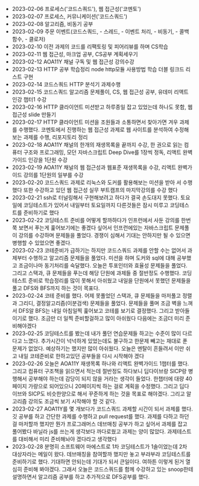 - 2023-02-06 프로세스('코드스쿼드'), 웹 접근성('코멘토')  
- 2023-02-07 프로세스, 커뮤니케이션('코드스쿼드')  
- 2023-02-08 알고리즘, 비동기 공부  
- 2023-02-09 주문 이벤트(코드스쿼드, - 스레드, - 이벤트 처리, - 비동기, - 콜백 함수, - 클로저)  
- 2023-02-10 이전 과제의 코드를 리팩토링 및 피어리뷰를 하며 CS학습  
- 2023-02-11 웹 접근성, 마크업 공부, CS공부 계획세우기  
- 2023-02-12 AOA11Y 채널 구독 및 웹 접근성 강의수강  
- 2023-02-13 HTTP 공부 학습정리 node http모듈 사용방법 학습 더블 링크드 리스트 구현  
- 2023-02-14 코드스쿼드 HTTP 분석기 과제수행  
- 2023-02-15 코드스쿼드 알고리즘 문제풀이, CS, 웹 접근성 공부, 유데미 리액트 인강 챕터1 수강  
- 2023-02-16 HTTP 클라이언트 미션받고 하루종일 잡고 있었는데 하나도 못함, 웹접근성 slide 만들기  
- 2023-02-17 HTTP 클라이언트 미션을 조원들과 소통하면서 찾아가면 겨우 과제를 수행했다. 코멘토에서 진행하는 웹 접근성 과제로 웹 사이트를 분석하여 수정해보는 과제를 수행, 리포지토리 정리  
- 2023-02-18 AOA11Y 채널의 한개의 재생목록을 끝까지 수강, 한 권으로 읽는 컴퓨터 구조와 프로그래밍, 모던 자바스크립트 Deep Dive를 1장씩 정독, 리액트 완벽가이드 인강을 1단원 수강  
- 2023-02-19 AOA11Y 채널의 웹 접근성과 웹표준 재생목록을 수강, 리액트 완벽가이드 강의를 1단원의 일부를 수강  
- 2023-02-20 코드스쿼드 과제로 리눅스와 도커를 활용해보는 미션을 받아 서 수행했다 또한 수강하고 있던 웹 접근성 실무 부트캠프의 마지막강의를 수강 했다 
- 2023-02-21 ssh로 터널링해서 구현해보려고 하다가 결국 손도대지 못했다. 토요일에 코딩테스트가 있어서 내일부터 토요일까지 다른것들은 잠시 미루고 코딩테스트를 준비하기로 했다
- 2023-02-22 코딩테스트 준비를 어떻게 할까하다가 인프런에서 사둔 강의를 한번쭉 보면서 푸는게 훑어보기에는 좋겠다 싶어서 인프런에있는 자바스크립트 문제풀이 강의를 수강하며 문제들을 풀었다. 경쟁이 심해서 기대는 안하지만 될 수 있으면 병행할 수 있었으면 좋겠다.
- 2023-02-23 코테준비가 급하기는 하지만 코드스쿼드 과제를 안할 수는 없어서 과제부터 수행하고 알고리즘 문제들을 풀었다. 미션을 하며 도커와 sql에 대해 공부했고 조금이나마 동기처리를 숙달했다. 오늘은 투포인터와 효율성 문제들을 풀었다. 그리고 스택과, 큐 문제들을 푸는데 해당 단원에 과제들 중 절반정도 수행했다. 코딩테스트 준비로 학습정리를 많이 못해서 아쉬웠고 내일을 단원에서 못했던 문제들을 풀고 DFS와 BFS까지 하는 것이 목표다.
- 2023-02-24 코테 준비를 했다. 어제 못풀었던 스택과, 큐 문제들을 마저풀고 정렬과 그리디, 결정알고리즘(이분검색) 문제들을 풀었다. 문제들을 풀며 조금 벽을 느껴서 DFS알 BFS는 내일 아침일찍 훑어보고 코테를 보기로 결정했다. 그리고 받아들이기로 했다. 조금만 더 일찍 준비할걸하고 많이 아쉬웠다 다음에는 조금더 미리 준비해야겠다  
- 2023-02-25 코딩테스트를 봤는데 내가 풀던 연습문제들 하고는 수준이 많이 다르다고 느꼈다. 추가시간이 넉넉하게 있었는데도 불구하고 한문제 빼고는 재대로 푼 문제가 없었다. 예상하기는 했지만 많이 아쉬웠다. 오늘은 멘탈이 흔들려서 이만 쉬고 내일 코테준비로 한하고있던 공부들을 다시 시작해야 겠다 
- 2023-02-26 오늘은 AOA11Y 재생목록 하나와 리액트 완벽가이드 1챕터를 했다. 그리고 컴퓨터 구조책을 읽으면서 적는데 절반정도 하다보니 딥다이브랑 SICP랑 병행해서 공부해야 하는데 감당이 되지 않을 거라는 생각이 들었다. 한챕터에 대량 40페이지 가량으로 되어있으니 20페이지씩 하는 걸로 계획을 수정했다. 그리고 딥다이브와 SICP도 비슷한양으로 해서 꾸준하게 하는 것을 목표로 해야겠다. 그리고 알고리즘 강의도 조금씩 보기 시작해야 할 것 같다.
- 2023-02-27 AOA11Y를 몇 개보다가 코드스쿼드 과제할 시간이 되서 과제를 했다. 깃 공부를 하고 간단한 과제를 수행하고 pull request를 했다. 과제를 다하고 하던걸 마저할까 했지만 뭔가 프로그래머스 데브매칭 공부가 하고 싶어서 과제를 잡고 풀어봤다 바닐라 js를 쓰는게 생각보다 까다로웠고 과제는 양이 많았다. 과제테스트를 대비해서 미리 준비해놔야 겠다라고 생각했다  
- 2023-02-28 분명히 소프트웨어 마에스트로 1차 코딩테스트가 1솔이었는데 2차 대상자라는 메일이 왔다. 데브매칭을 참여할까 했지만 놓고 부랴부랴 코딩테스트를 준비하기로 했다. 기대하면 안되는데 기대가 되서 큰일이다. 여하튼 이렇게 된거 열심히 준비해 봐야겠다. 그래서 오늘은 코드스쿼드를 함께 수강하고 있는 snoop한테 설명하면서 알고리즘 공부를 하고 추가적으로 DFS공부를 했다.   